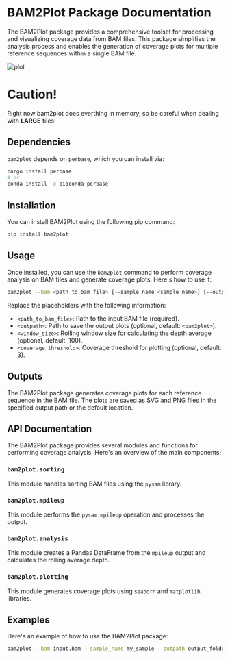 # BAM2Plot Package Documentation

The BAM2Plot package provides a comprehensive toolset for processing and visualizing coverage data from BAM files. This package simplifies the analysis process and enables the generation of coverage plots for multiple reference sequences within a single BAM file.

![plot](example/example.png)

# Caution!
Right now bam2plot does everthing in memory, so be careful when dealing with **LARGE** files!


## Dependencies
`bam2plot` depends on `perbase`, which you can install via:
```bash
cargo install perbase 
# or
conda install -c bioconda perbase
```
## Installation

You can install BAM2Plot using the following pip command:

```bash
pip install bam2plot
```

## Usage

Once installed, you can use the `bam2plot` command to perform coverage analysis on BAM files and generate coverage plots. Here's how to use it:

```bash
bam2plot --bam <path_to_bam_file> [--sample_name <sample_name>] [--outpath <output_path>] [--rolling_window <window_size>] [--threshold <coverage_threshold>]
```

Replace the placeholders with the following information:
- `<path_to_bam_file>`: Path to the input BAM file (required).
- `<outpath>`: Path to save the output plots (optional, default: `<bam2plot>`).
- `<window_size>`: Rolling window size for calculating the depth average (optional, default: 100).
- `<coverage_threshold>`: Coverage threshold for plotting (optional, default: 3).

## Outputs

The BAM2Plot package generates coverage plots for each reference sequence in the BAM file. The plots are saved as SVG and PNG files in the specified output path or the default location.

## API Documentation

The BAM2Plot package provides several modules and functions for performing coverage analysis. Here's an overview of the main components:

### `bam2plot.sorting`

This module handles sorting BAM files using the `pysam` library.

### `bam2plot.mpileup`

This module performs the `pysam.mpileup` operation and processes the output.

### `bam2plot.analysis`

This module creates a Pandas DataFrame from the `mpileup` output and calculates the rolling average depth.

### `bam2plot.plotting`

This module generates coverage plots using `seaborn` and `matplotlib` libraries.


## Examples

Here's an example of how to use the BAM2Plot package:

```bash
bam2plot --bam input.bam --sample_name my_sample --outpath output_folder --rolling_window 50 --threshold 5
```
